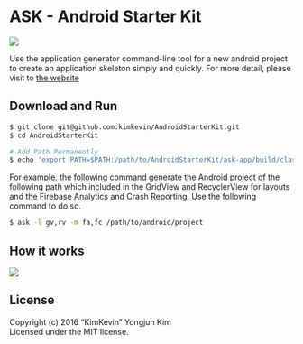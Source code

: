 ASK - Android Starter Kit
=====

![](https://github.com/kimkevin/AndroidStarterKit/blob/master/assets/ask_banner.png)

Use the application generator command-line tool for a new android project to create an application skeleton simply and quickly. For more detail, please visit to [the website](http://androidstarterkit.com/)

## Download and Run

```bash
$ git clone git@github.com:kimkevin/AndroidStarterKit.git
$ cd AndroidStarterKit

# Add Path Permanently
$ echo 'export PATH=$PATH:/path/to/AndroidStarterKit/ask-app/build/classes/main' >> ~/.bash_profile
```

For example, the following command generate the Android project of the following path which included in the GridView and RecyclerView for layouts and the Firebase Analytics and Crash Reporting. Use the following command to do so.

```bash
$ ask -l gv,rv -m fa,fc /path/to/android/project
```

## How it works

![](https://github.com/kimkevin/AndroidStarterKit/blob/master/assets/ask_demo.gif)


## License

Copyright (c) 2016 “KimKevin” Yongjun Kim  
Licensed under the MIT license.


